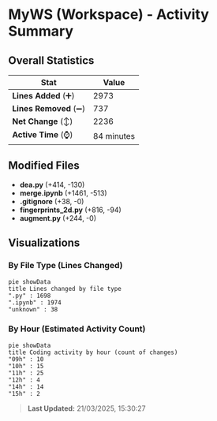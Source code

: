 # MyWS (Workspace) - Activity Summary 

## Overall Statistics

| Stat                   | Value                                                             |
| ---------------------- | ----------------------------------------------------------------- |
| **Lines Added** (➕)   | 2973                                          |
| **Lines Removed** (➖) | 737                                        |
| **Net Change** (↕)    | 2236                |
| **Active Time** (⌚)   | 84 minutes |


## Modified Files
- **dea.py** (+414, -130)
- **merge.ipynb** (+1461, -513)
- **.gitignore** (+38, -0)
- **fingerprints_2d.py** (+816, -94)
- **augment.py** (+244, -0)

## Visualizations

### By File Type (Lines Changed)

```mermaid
pie showData
title Lines changed by file type
".py" : 1698
".ipynb" : 1974
"unknown" : 38
```

### By Hour (Estimated Activity Count)

```mermaid
pie showData
title Coding activity by hour (count of changes)
"09h" : 10
"10h" : 15
"11h" : 25
"12h" : 4
"14h" : 14
"15h" : 2
```


> **Last Updated:** 21/03/2025, 15:30:27